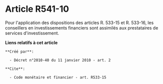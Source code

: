 # Article R541-10

Pour l'application des dispositions des articles R. 533-15 et R. 533-16, les conseillers en investissements financiers sont
assimilés aux prestataires de services d'investissement.

**Liens relatifs à cet article**

	**Créé par**:

	  - Décret n°2010-40 du 11 janvier 2010 - art. 2

	**Cite**:

	  - Code monétaire et financier - art. R533-15

